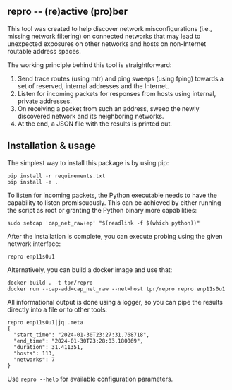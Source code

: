 ## repro -- (re)active (pro)ber

This tool was created to help discover network misconfigurations (i.e., missing network filtering) on connected networks
that may lead to unexpected exposures on other networks and hosts on non-Internet routable address spaces.

The working principle behind this tool is straightforward:

1. Send trace routes (using mtr) and ping sweeps (using fping) towards a set of reserved, internal addresses and the Internet.
2. Listen for incoming packets for responses from hosts using internal, private addresses.
3. On receiving a packet from such an address, sweep the newly discovered network and its neighboring networks.
4. At the end, a JSON file with the results is printed out.

## Installation & usage

The simplest way to install this package is by using pip:

```
pip install -r requirements.txt
pip install -e .
```

To listen for incoming packets, the Python executable needs to have the capability to listen promiscuously.
This can be achieved by either running the script as root or granting the Python binary more capabilities:

```
sudo setcap 'cap_net_raw+ep' "$(readlink -f $(which python))"
```

After the installation is complete, you can execute probing using the given network interface:

```
repro enp11s0u1
```

Alternatively, you can build a docker image and use that:

```
docker build . -t tpr/repro
docker run --cap-add=cap_net_raw --net=host tpr/repro repro enp11s0u1
```

All informational output is done using a logger, so you can pipe the results directly into a file or to other tools:

```
repro enp11s0u1|jq .meta
{
  "start_time": "2024-01-30T23:27:31.768718",
  "end_time": "2024-01-30T23:28:03.180069",
  "duration": 31.411351,
  "hosts": 113,
  "networks": 7
}
```

Use `repro --help` for available configuration parameters.
